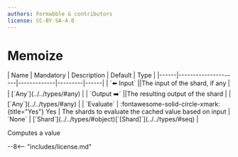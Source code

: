 ```yaml
---
authors: Formabble & contributors
license: CC-BY-SA-4.0
---
```



# Memoize

<div class="sh-parameters" markdown="1">
| Name | Mandatory | Description | Default | Type |
|------|---------------------|-------------|---------|------|
| `⬅️ Input` ||The input of the shard, if any | | [`Any`](../../types/#any) |
| `Output ➡️` ||The resulting output of the shard | | [`Any`](../../types/#any) |
| `Evaluate` | :fontawesome-solid-circle-xmark:{title="Yes"} Yes  | The shards to evaluate the cached value based on input | `None` | [`Shard`](../../types/#object)[`[Shard]`](../../types/#seq) |

</div>

Computes a value

--8<-- "includes/license.md"

